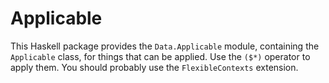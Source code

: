# Applicable

This Haskell package provides the `Data.Applicable` module, containing the `Applicable` class, for things that can be applied. Use the `($*)` operator to apply them. You should probably use the `FlexibleContexts` extension.